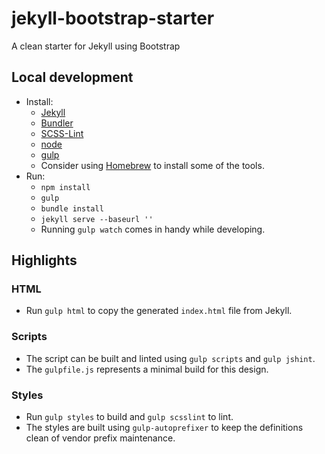 # jekyll-bootstrap-starter
A clean starter for Jekyll using Bootstrap

## Local development
* Install:
  * [Jekyll](http://jekyllrb.com/docs/installation/)
  * [Bundler](http://bundler.io/#getting-started)
  * [SCSS-Lint](https://github.com/brigade/scss-lint#installation)
  * [node](https://nodejs.org/download/)
  * [gulp](https://github.com/gulpjs/gulp/blob/master/docs/getting-started.md)
  * Consider using [Homebrew](http://brew.sh/) to install some of the tools.
* Run:
  * `npm install`
  * `gulp`
  * `bundle install`
  * `jekyll serve --baseurl ''`
  * Running `gulp watch` comes in handy while developing.

## Highlights

### HTML
* Run `gulp html` to copy the generated `index.html` file from Jekyll.

### Scripts
* The script can be built and linted using `gulp scripts` and `gulp jshint`.
* The `gulpfile.js` represents a minimal build for this design.

### Styles
* Run `gulp styles` to build and `gulp scsslint` to lint.
* The styles are built using `gulp-autoprefixer` to keep the definitions clean of vendor prefix maintenance.
